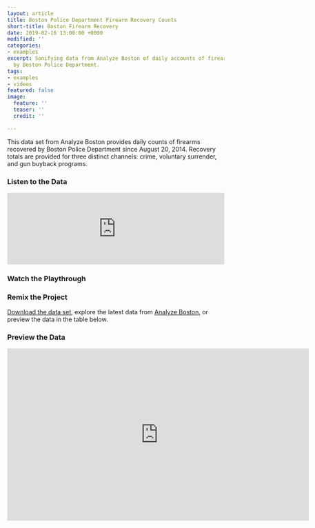 ```yaml
---
layout: article
title: Boston Police Department Firearm Recovery Counts
short-title: Boston Firearm Recovery
date: 2019-02-16 13:00:00 +0000
modified: ''
categories:
- examples
excerpt: Sonifying data from Analyze Boston of daily accounts of firearms recovered
  by Boston Police Department.
tags:
- examples
- videos
featured: false
image:
  feature: ''
  teaser: ''
  credit: ''

---
```

This data set from Analyze Boston provides daily counts of firearms recovered by Boston Police Department since August 20, 2014. Recovery totals are provided for three distinct channels: crime, voluntary surrender, and gun buyback programs.

### Listen to the Data

<iframe width="100%" height="166" scrolling="no" frameborder="no" allow="autoplay" src="https://w.soundcloud.com/player/?url=https%3A//api.soundcloud.com/tracks/579562302%3Fsecret_token%3Ds-VCg2M&color=%23f57c00&auto_play=false&hide_related=false&show_comments=true&show_user=true&show_reposts=false&show_teaser=true"></iframe>

### Watch the Playthrough

### Remix the Project

[Download the data set](https://drive.google.com/open?id=1uoQhVh5-c2jlOt92V57EBA0lxhEfTwhv "Analyze Boston - BPD Firearm Recovery Counts "), explore the latest data from [Analyze Boston](https://data.boston.gov/dataset/boston-police-department-firearms-recovery-counts "Analyze Boston - BPD Firearm Recovery Counts"), or preview the data in the table below.

### Preview the Data

<iframe width="700" height="400" src="https://data.boston.gov/dataset/boston-police-department-firearms-recovery-counts/resource/a3d2260f-8a41-4e95-9134-d14711b0f954/view/50f6dd71-ec18-463f-b65e-ec19ca72ea83" frameBorder="0"></iframe>